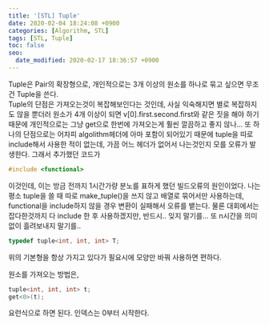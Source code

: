 ```yaml
---
title: '[STL] Tuple'
date: 2020-02-04 18:24:08 +0900
categories: [Algorithm, STL]
tags: [STL, Tuple]
toc: false
seo:
  date_modified: 2020-02-17 18:36:57 +0900
---
```


Tuple은 Pair의 확장형으로, 개인적으로는 3개 이상의 원소를 하나로 묶고 싶으면 무조건 Tuple을 쓴다.<br>
Tuple의 단점은 가져오는것이 복잡해보인다는 것인데, 사실 익숙해지면 별로 복잡하지도 않을 뿐더러
원소가 4개 이상이 되면 v[0].first.second.first와 같은 짓을 해야 하기 때문에
개인적으로는 그냥 get으로 한번에 가져오는게 훨씬 깔끔하고 좋지 않나...
또 하나의 단점으로는 어차피 algolithm헤더에 아마 포함이 되어있기 때문에 tuple을 따로 include해서 사용한 적이 없는데,
가끔 어느 헤더가 없어서 나는것인지 모를 오류가 발생한다.
그래서 추가했던 코드가
```c++
#include <functional>
```
이것인데, 이는 방금 전까지 1시간가량 분노를 표하게 했던 빌드오류의 원인이었다.
나는 평소 tuple을 쓸 때 따로 make_tuple()을 쓰지 않고 배열로 묶어서만 사용하는데,
functional을 include하지 않을 경우 변환이 실패해서 오류를 뱉는다.
물론 대회에서는 잡다한것까지 다 include 한 후 사용하겠지만, 반드시.. 잊지 말기를... 또 n시간을 의미없이 흘려보내지 말기를..
```c++
typedef tuple<int, int, int> T;
```
위의 기본형을 항상 가지고 있다가 필요시에 모양만 바꿔 사용하면 편하다.

원소를 가져오는 방법은,
```c++
tuple<int, int, int> t;
get<0>(t);
```
요런식으로 하면 된다. 인덱스는 0부터 시작한다.
